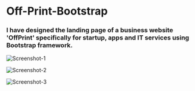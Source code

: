# Off-Print-Bootstrap
### I have designed the landing page of a business website 'OffPrint' specifically for startup, apps and IT services using Bootstrap framework.

![Screenshot-1](https://user-images.githubusercontent.com/73098407/112017122-56382a80-8b53-11eb-86ea-53ca9eb0f080.png)

![Screenshot-2](https://user-images.githubusercontent.com/73098407/112017132-589a8480-8b53-11eb-9184-5b720eb475a3.png)

![Screenshot-3](https://user-images.githubusercontent.com/73098407/112017134-59331b00-8b53-11eb-8fc0-ee467694e45c.png)

